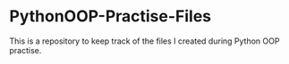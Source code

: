 # PythonOOP-Practise-Files
This is a repository to keep track of the files I created during Python OOP practise.
